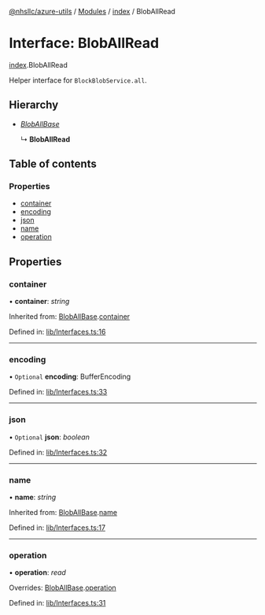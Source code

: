 [@nhsllc/azure-utils](../README.md) / [Modules](../modules.md) / [index](../modules/index.md) / BlobAllRead

# Interface: BlobAllRead

[index](../modules/index.md).BlobAllRead

Helper interface for `BlockBlobService.all`.

## Hierarchy

* [*BlobAllBase*](index.bloballbase.md)

  ↳ **BlobAllRead**

## Table of contents

### Properties

- [container](index.bloballread.md#container)
- [encoding](index.bloballread.md#encoding)
- [json](index.bloballread.md#json)
- [name](index.bloballread.md#name)
- [operation](index.bloballread.md#operation)

## Properties

### container

• **container**: *string*

Inherited from: [BlobAllBase](index.bloballbase.md).[container](index.bloballbase.md#container)

Defined in: [lib/Interfaces.ts:16](https://github.com/nhsllc/azure-utils/blob/1d75559/lib/Interfaces.ts#L16)

___

### encoding

• `Optional` **encoding**: BufferEncoding

Defined in: [lib/Interfaces.ts:33](https://github.com/nhsllc/azure-utils/blob/1d75559/lib/Interfaces.ts#L33)

___

### json

• `Optional` **json**: *boolean*

Defined in: [lib/Interfaces.ts:32](https://github.com/nhsllc/azure-utils/blob/1d75559/lib/Interfaces.ts#L32)

___

### name

• **name**: *string*

Inherited from: [BlobAllBase](index.bloballbase.md).[name](index.bloballbase.md#name)

Defined in: [lib/Interfaces.ts:17](https://github.com/nhsllc/azure-utils/blob/1d75559/lib/Interfaces.ts#L17)

___

### operation

• **operation**: *read*

Overrides: [BlobAllBase](index.bloballbase.md).[operation](index.bloballbase.md#operation)

Defined in: [lib/Interfaces.ts:31](https://github.com/nhsllc/azure-utils/blob/1d75559/lib/Interfaces.ts#L31)
